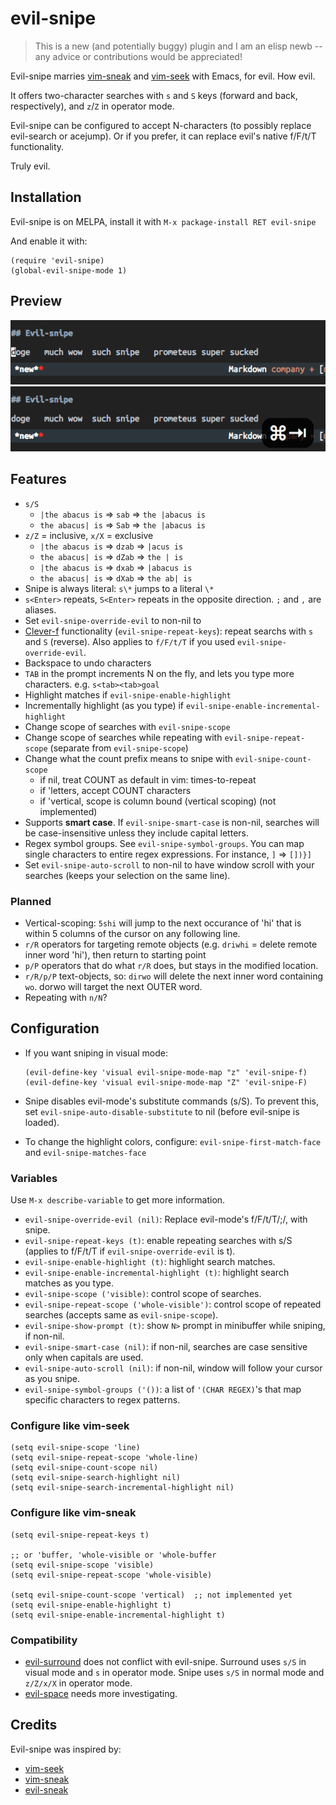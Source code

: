 # evil-snipe

> This is a new (and potentially buggy) plugin and I am an elisp newb -- any
> advice or contributions would be appreciated!

Evil-snipe marries [vim-sneak](https://github.com/justinmk/vim-sneak) and
[vim-seek](https://github.com/goldfeld/vim-seek) with Emacs, for evil. How evil.

It offers two-character searches with `s` and `S` keys (forward and back,
respectively), and `z`/`Z` in operator mode.

Evil-snipe can be configured to accept N-characters (to possibly replace
evil-search or acejump). Or if you prefer, it can replace evil's native f/F/t/T
functionality.

Truly evil.

## Installation

Evil-snipe is on MELPA, install it with `M-x package-install RET evil-snipe`

And enable it with:

```elisp
(require 'evil-snipe)
(global-evil-snipe-mode 1)
```

## Preview

![Motion example](screenshots/01.gif)
![Operator example](screenshots/02.gif)

## Features

  * `s/S`
    * `|the abacus is` => `sab`  => `the |abacus is`
    * `the abacus| is` => `Sab`  => `the |abacus is`
  * `z/Z` = inclusive, `x/X` = exclusive
    * `|the abacus is` => `dzab` => `|acus is`
    * `the abacus| is` => `dZab` => `the | is`
    * `|the abacus is` => `dxab` => `|abacus is`
    * `the abacus| is` => `dXab` => `the ab| is`
  * Snipe is always literal: `s\*` jumps to a literal `\*`
  * `s<Enter>` repeats, `S<Enter>` repeats in the opposite direction. `;` and
    `,` are aliases.
  * Set `evil-snipe-override-evil` to non-nil to
  * [Clever-f](https://github.com/rhysd/clever-f.vim) functionality
    (`evil-snipe-repeat-keys`): repeat searchs with `s` and `S` (reverse). Also
    applies to `f/F/t/T` if you used `evil-snipe-override-evil`.
  * Backspace to undo characters
  * `TAB` in the prompt increments N on the fly, and lets you type more
    characters. e.g. `s<tab><tab>goal`
  * Highlight matches if `evil-snipe-enable-highlight`
  * Incrementally highlight (as you type) if
    `evil-snipe-enable-incremental-highlight`
  * Change scope of searches with `evil-snipe-scope`
  * Change scope of searches while repeating with `evil-snipe-repeat-scope`
    (separate from `evil-snipe-scope`)
  * Change what the count prefix means to snipe with `evil-snipe-count-scope`
    * if nil, treat COUNT as default in vim: times-to-repeat
    * if 'letters, accept COUNT characters
    * if 'vertical, scope is column bound (vertical scoping) (not implemented)
  * Supports **smart case**. If `evil-snipe-smart-case` is non-nil, searches
    will be case-insensitive unless they include capital letters.
  * Regex symbol groups. See `evil-snipe-symbol-groups`. You can map single
    characters to entire regex expressions. For instance, `]` => `[])}]`
  * Set `evil-snipe-auto-scroll` to non-nil to have window scroll with your
    searches (keeps your selection on the same line).

### Planned

  * Vertical-scoping: `5shi` will jump to the next occurance of 'hi' that is
    within 5 columns of the cursor on any following line.
  * `r/R` operators for targeting remote objects (e.g. `driwhi` = delete remote inner word
    'hi'), then return to starting point
  * `p/P` operators that do what `r/R` does, but stays in the modified location.
  * `r/R/p/P` text-objects, so: `dirwo` will delete the next inner word containing `wo`.
    dorwo will target the next OUTER word.
  * Repeating with `n/N`?

## Configuration

* If you want sniping in visual mode:

  ```elisp
  (evil-define-key 'visual evil-snipe-mode-map "z" 'evil-snipe-f)
  (evil-define-key 'visual evil-snipe-mode-map "Z" 'evil-snipe-F)
  ```

* Snipe disables evil-mode's substitute commands (s/S). To prevent this,
  set `evil-snipe-auto-disable-substitute` to nil (before evil-snipe is loaded).

* To change the highlight colors, configure: `evil-snipe-first-match-face` and
  `evil-snipe-matches-face`

### Variables

Use `M-x describe-variable` to get more information.

  * `evil-snipe-override-evil (nil)`: Replace evil-mode's f/F/t/T/;/, with
    snipe.
  * `evil-snipe-repeat-keys (t)`: enable repeating searches with s/S (applies to
    f/F/t/T if `evil-snipe-override-evil` is t).
  * `evil-snipe-enable-highlight (t)`: highlight search matches.
  * `evil-snipe-enable-incremental-highlight (t)`: highlight search matches as
    you type.
  * `evil-snipe-scope ('visible)`: control scope of searches.
  * `evil-snipe-repeat-scope ('whole-visible')`: control scope of repeated
    searches (accepts same as `evil-snipe-scope`).
  * `evil-snipe-show-prompt (t)`: show `N>` prompt in minibuffer while sniping, if non-nil.
  * `evil-snipe-smart-case (nil)`: if non-nil, searches are case sensitive only
    when capitals are used.
  * `evil-snipe-auto-scroll (nil)`: if non-nil, window will follow your cursor as you snipe.
  * `evil-snipe-symbol-groups ('())`: a list of `'(CHAR REGEX)`'s that map
    specific characters to regex patterns.

### Configure like vim-seek

```elisp
(setq evil-snipe-scope 'line)
(setq evil-snipe-repeat-scope 'whole-line)
(setq evil-snipe-count-scope nil)
(setq evil-snipe-search-highlight nil)
(setq evil-snipe-search-incremental-highlight nil)
```

### Configure like vim-sneak

```elisp
(setq evil-snipe-repeat-keys t)

;; or 'buffer, 'whole-visible or 'whole-buffer
(setq evil-snipe-scope 'visible)
(setq evil-snipe-repeat-scope 'whole-visible)

(setq evil-snipe-count-scope 'vertical)  ;; not implemented yet
(setq evil-snipe-enable-highlight t)
(setq evil-snipe-enable-incremental-highlight t)
```

### Compatibility

* [evil-surround](https://github.com/timcharper/evil-surround) does not conflict
  with evil-snipe. Surround uses `s/S` in visual mode and `s` in operator mode.
  Snipe uses `s/S` in normal mode and `z/Z/x/X` in operator mode.
* [evil-space](https://github.com/linktohack/evil-space) needs more investigating.

## Credits

Evil-snipe was inspired by:

* [vim-seek](https://github.com/goldfeld/vim-seek)
* [vim-sneak](https://github.com/justinmk/vim-sneak)
* [evil-sneak](https://github.com/AshleyMoni/evil-sneak)
